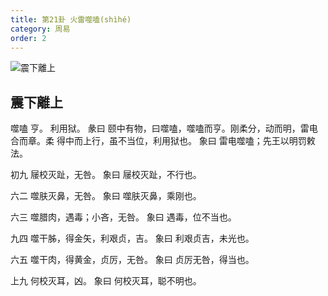 ```yaml
---
title: 第21卦 火雷噬嗑(shìhé)
category: 周易
order: 2
---
```


![震下離上](https://upload.wikimedia.org/wikipedia/commons/7/7e/Yijing-21.png)

## 震下離上

噬嗑 亨。 利用狱。
彖曰 颐中有物，曰噬嗑，噬嗑而亨。刚柔分，动而明，雷电合而章。柔 得中而上行，虽不当位，利用狱也。
象曰 雷电噬嗑；先王以明罚敕法。

初九 屦校灭趾，无咎。
象曰 屦校灭趾，不行也。

六二 噬肤灭鼻，无咎。
象曰 噬肤灭鼻，乘刚也。

六三 噬腊肉，遇毒；小吝，无咎。
象曰 遇毒，位不当也。

九四 噬干胏，得金矢，利艰贞，吉。
象曰 利艰贞吉，未光也。

六五 噬干肉，得黄金，贞厉，无咎。
象曰 贞厉无咎，得当也。

上九 何校灭耳，凶。
象曰 何校灭耳，聪不明也。